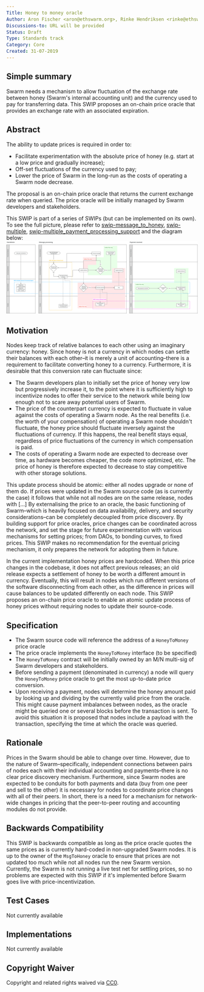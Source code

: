 ```yaml
---
Title: Honey to money oracle
Author: Aron Fischer <aron@ethswarm.org>, Rinke Hendriksen <rinke@ethswarm.org>, Vojtech Simetka <vojtech@iovlabs.org>
Discussions-to: URL will be provided
Status: Draft
Type: Standards track
Category: Core
Created: 31-07-2019
---
```


## Simple summary 
Swarm needs a mechanism to allow fluctuation of the exchange rate between honey (Swarm's internal accounting unit) and the currency used to pay for transferring data. This SWIP proposes an on-chain price oracle that provides an exchange rate with an associated expiration.

## Abstract 
The ability to update prices is required in order to:
* Facilitate experimentation with the absolute price of honey (e.g. start at a low price and gradually increase);
* Off-set fluctuations of the currency used to pay;
* Lower the price of Swarm in the long-run as the costs of operating a Swarm node decrease.

The proposal is an on-chain price oracle that returns the current exchange rate when queried. The price oracle will be initially managed by Swarm developers and stakeholders.

This SWIP is part of a series of SWIPs (but can be implemented on its own). To see the full picture, please refer to [swip-message_to_honey](./swip-message_to_honey.md), [swip-multiple](./swip-honey_to_money.md), [swip-multiple_payment_processing_support](./swip-multiple_payment_processing_support.md) and the diagram below:
![SWIP_Diagrams.svg](./../assets/swip-honey_to_money/SWIP_Diagrams.svg)

## Motivation
Nodes keep track of relative balances to each other using an imaginary currency: honey. Since honey is not a currency in which nodes can settle their balances with each other–it is merely a unit of accounting–there is a requirement to facilitate converting honey to a currency. Furthermore, it is desirable that this conversion rate can fluctuate since:

* The Swarm developers plan to initially set the price of honey very low but progressively increase it, to the point where it is sufficiently high to incentivize nodes to offer their service to the network while being low enough not to scare away potential users of Swarm. 
* The price of the counterpart currency is expected to fluctuate in value against the costs of operating a Swarm node. As the real benefits (i.e. the worth of your compensation) of operating a Swarm node shouldn't fluctuate, the honey price should fluctuate inversely against the fluctuations of currency. If this happens, the real benefit stays equal, regardless of price fluctuations of the currency in which compensation is paid. 
* The costs of operating a Swarm node are expected to decrease over time, as hardware becomes cheaper, the code more optimized, etc. The price of honey is therefore expected to decrease to stay competitive with other storage solutions. 

This update process should be atomic: either all nodes upgrade or none of them do. If prices were updated in the Swarm source code (as is currently the case) it follows that while not all nodes are on the same release, nodes with [...] By externalising the price to an oracle, the basic functioning of Swarm–which is heavily focused on data availability, delivery, and security considerations–can be completely decoupled from price discovery. By building support for price oracles, price changes can be coordinated across the network, and set the stage for future experimentation with various mechanisms for setting prices; from DAOs, to bonding curves, to fixed prices. This SWIP makes no recommendation for the eventual pricing mechanism, it only prepares the network for adopting them in future.

In the current implementation honey prices are hardcoded. When this price changes in the codebase, it does not affect previous releases; an old release expects a settlement of honey to be worth a different amount in currency. Eventually, this will result in nodes which run different versions of the software disconnecting from each other, as the difference in prices will cause balances to be updated differently on each node. This SWIP proposes an on-chain price oracle to enable an atomic update process of honey prices without requiring nodes to update their source-code.

## Specification
* The Swarm source code will reference the address of a `HoneyToMoney` price oracle
* The price oracle implements the `HoneyToMoney` interface (to be specified) 
* The `HoneyToMoney` contract will be initially owned by an M/N multi-sig of Swarm developers and stakeholders.
* Before sending a payment (denominated in currency) a node will query the `HoneyToMoney` price oracle to get the most up-to-date price conversion. 
* Upon receiving a payment, nodes will determine the honey amount paid by looking up and dividing by the currently valid price from the oracle. This might cause payment imbalances between nodes, as the oracle might be queried one or several blocks before the transaction is sent. To avoid this situation it is proposed that nodes include a payload with the transaction, specifying the time at which the oracle was queried.

## Rationale
Prices in the Swarm should be able to change over time. However, due to the nature of Swarm–specifically, independent connections between pairs of nodes each with their individual accounting and payments–there is no clear price discovery mechanism. Furthermore, since Swarm nodes are expected to be conduits for both payments and data (buy from one peer and sell to the other) it is necessary for nodes to coordinate price changes with all of their peers. In short, there is a need for a mechanism for network-wide changes in pricing that the peer-to-peer routing and accounting modules do not provide.

## Backwards Compatibility 
This SWIP is backwards compatible as long as the price oracle quotes the same prices as is currently hard-coded in non-upgraded Swarm nodes. It is up to the owner of the `MsgToHoney` oracle to ensure that prices are not updated too much while not all nodes run the new Swarm version. Currently, the Swarm is not running a live test net for settling prices, so no problems are expected with this SWIP if it's implemented before Swarm goes live with price-incentivization. 

## Test Cases
Not currently available

## Implementations 
Not currently available

## Copyright Waiver
 Copyright and related rights waived via [CC0](https://creativecommons.org/publicdomain/zero/1.0/).
